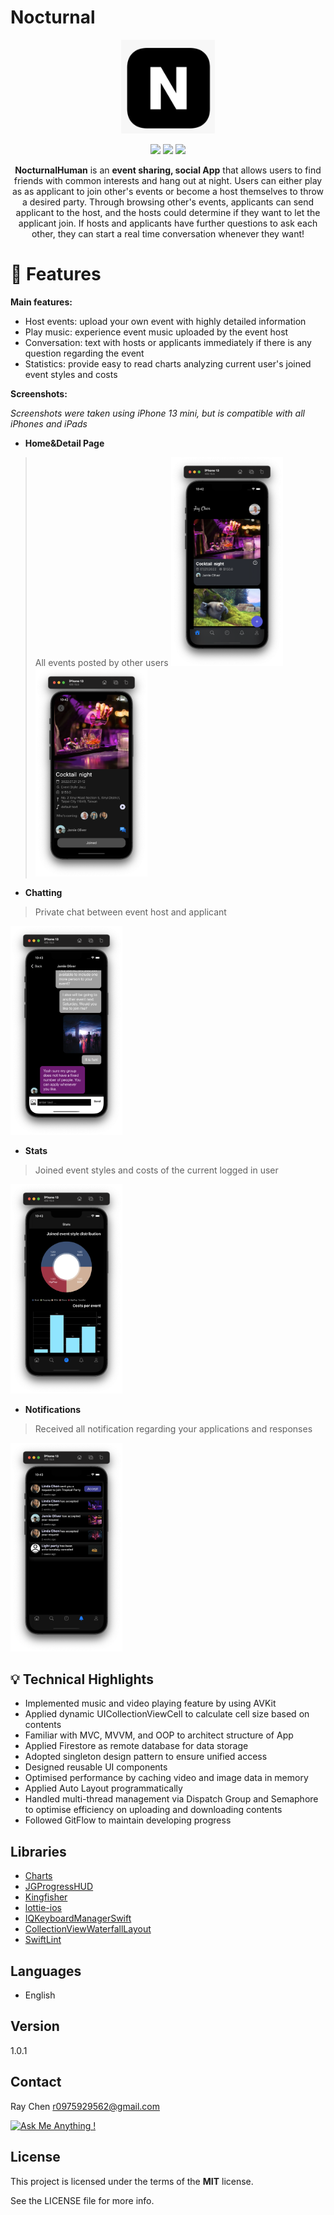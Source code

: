 # Nocturnal

<p align="center">
  <img width="150" height="150" src="https://github.com/Raychenn/Nocturnal/blob/main/Screenshots/Nocturnal_icon.png">
</p>

<p align="center">
   <img src="https://img.shields.io/github/license/Naereen/StrapDown.js.svg"> 
   <img src="https://img.shields.io/badge/%20release-v1.0.1-blue"> 
   <img src="https://cocoapod-badges.herokuapp.com/p/NSStringMask/badge.svg"> 
</p>

<p align="center">
  <b>NocturnalHuman</b> is an <b>event sharing, social App</b> that allows users to find friends with common interests and hang out at night. Users can either play as as applicant to join other's events or become a host themselves to throw a desired party. Through browsing other's events, applicants can send applicant to the host, and the hosts could determine if they want to let the applicant join. If hosts and applicants have further questions to ask each other, they can start a real time conversation whenever they want!
</p>

:seedling: Features
=======
**Main features:**
- Host events: upload your own event with highly detailed information
- Play music: experience event music uploaded by the event host
- Conversation: text with hosts or applicants immediately if there is any question regarding the event
- Statistics: provide easy to read charts analyzing current user's joined event styles and costs

**Screenshots:**

*Screenshots were taken using iPhone 13 mini, but is compatible with all iPhones and iPads*

 - **Home&Detail Page**
 >All events posted by other users 
 <img src="https://github.com/Raychenn/Nocturnal/blob/main/Screenshots/Home_page.png" width="179"><img src="https://github.com/Raychenn/Nocturnal/blob/main/Screenshots/Detail_page.png" width="179">
 
  - **Chatting**
 >Private chat between event host and applicant 
 
 <img src="https://github.com/Raychenn/Nocturnal/blob/main/Screenshots/Chat_page.png" width="179">
 
   - **Stats**
 >Joined event styles and costs of the current logged in user
 
 <img src="https://github.com/Raychenn/Nocturnal/blob/main/Screenshots/Stats_page.png" width="179">
 
   - **Notifications**
 >Received all notification regarding your applications and responses
 
 <img src="https://github.com/Raychenn/Nocturnal/blob/main/Screenshots/Notification_page.png" width="179">
 
 ## :bulb: Technical Highlights
- Implemented music and video playing feature by using AVKit  
- Applied dynamic UICollectionViewCell to calculate cell size based on contents
- Familiar with MVC, MVVM, and OOP to architect structure of App 
- Applied Firestore as remote database for data storage 
- Adopted singleton design pattern to ensure unified access
- Designed reusable UI components 
- Optimised performance by caching video and image data in memory 
- Applied Auto Layout programmatically
- Handled multi-thread management via Dispatch Group and Semaphore to optimise efficiency on uploading and downloading contents
- Followed GitFlow to maintain developing progress 

## Libraries
- [Charts](https://github.com/danielgindi/Charts)
- [JGProgressHUD](https://github.com/JonasGessner/JGProgressHUD)
- [Kingfisher](https://github.com/onevcat/Kingfisher)
- [lottie-ios](https://github.com/airbnb/lottie-ios)
- [IQKeyboardManagerSwift](https://github.com/hackiftekhar/IQKeyboardManager)
- [CollectionViewWaterfallLayout](https://github.com/ecerney/CollectionViewWaterfallLayout)
- [SwiftLint](https://github.com/realm/SwiftLint)

## Languages
- English

## Version

1.0.1

## Contact

Ray Chen
[r0975929562@gmail.com](r0975929562@gmail.com)

[![Ask Me Anything !](https://img.shields.io/badge/Ask%20me-anything-1abc9c.svg)](https://GitHub.com/Naereen/ama)


## License

This project is licensed under the terms of the **MIT** license.

See the LICENSE file for more info.

